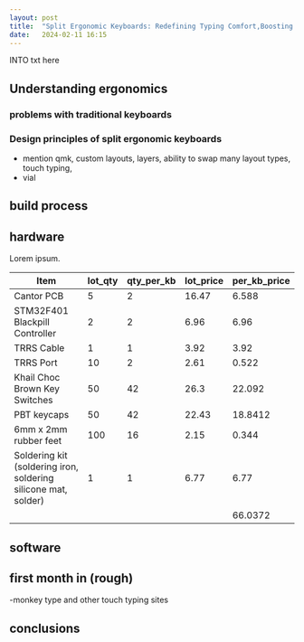 ```yaml
---
layout: post
title:  "Split Ergonomic Keyboards: Redefining Typing Comfort,Boosting Productivity and Learning Touch Typing"
date:   2024-02-11 16:15
---
```


INTO txt here

## Understanding ergonomics 

### problems with traditional keyboards 

### Design principles of split ergonomic keyboards

- mention qmk, custom layouts, layers, ability to swap many layout types, touch typing,
- vial


## build process 


## hardware
Lorem ipsum.

| Item                                                           | lot_qty | qty_per_kb | lot_price | per_kb_price |
| -------------------------------------------------------------- | ------- | ---------- | --------- | ------------ |
| Cantor PCB                                                     | 5       | 2          | 16.47     | 6.588        |
| STM32F401 Blackpill Controller                                 | 2       | 2          | 6.96      | 6.96         |
| TRRS Cable                                                     | 1       | 1          | 3.92      | 3.92         |
| TRRS Port                                                      | 10      | 2          | 2.61      | 0.522        |
| Khail Choc Brown Key Switches                                  | 50      | 42         | 26.3      | 22.092       |
| PBT keycaps                                                    | 50      | 42         | 22.43     | 18.8412      |
| 6mm x 2mm rubber feet                                          | 100     | 16         | 2.15      | 0.344        |
| Soldering kit (soldering iron, soldering silicone mat, solder) | 1       | 1          | 6.77      | 6.77         |
|                                                                |         |            |           | 66.0372      |

## software

## first month in (rough)
-monkey type and other touch typing sites

## conclusions 